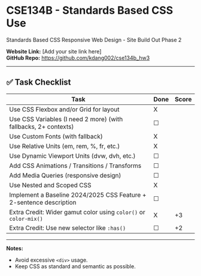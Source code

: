 # CSE134B - Standards Based CSS Use
Standards Based CSS Responsive Web Design - Site Build Out Phase 2

**Website Link:** [Add your site link here]  
**GitHub Repo:** https://github.com/kdang002/cse134b_hw3

---

## ✅ Task Checklist

| Task | Done | Score |
|------|------|--------|
| Use CSS Flexbox and/or Grid for layout | X | |
| Use CSS Variables (I need 2 more) (with fallbacks, 2+ contexts) | ☐ |  |
| Use Custom Fonts (with fallback) | X |  |
| Use Relative Units (em, rem, %, fr, etc.) | X |  |
| Use Dynamic Viewport Units (dvw, dvh, etc.) | ☐ |  |
| Add CSS Animations / Transitions / Transforms | ☐ |  |
| Add Media Queries (responsive design) | ☐ |  |
| Use Nested and Scoped CSS | X |  |
| Implement a Baseline 2024/2025 CSS Feature + 2-sentence description | ☐ |  |
| Extra Credit: Wider gamut color using `color()` or `color-mix()` | X | +3 |
| Extra Credit: Use new selector like `:has()` | ☐ | +2 |

---

**Notes:**  
- Avoid excessive `<div>` usage.  
- Keep CSS as standard and semantic as possible.  

